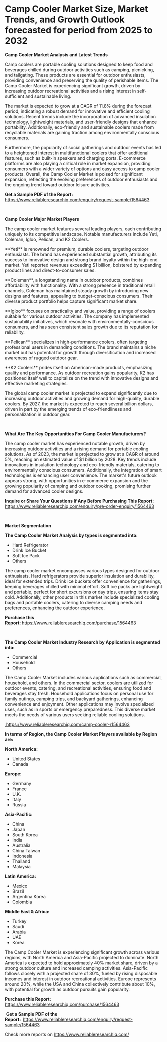<p><h1>Camp Cooler Market Size, Market Trends, and Growth Outlook forecasted for period from 2025 to 2032</h1></p><p><strong>Camp Cooler Market Analysis and Latest Trends</strong></p>
<p><p>Camp coolers are portable cooling solutions designed to keep food and beverages chilled during outdoor activities such as camping, picnicking, and tailgating. These products are essential for outdoor enthusiasts, providing convenience and preserving the quality of perishable items. The Camp Cooler Market is experiencing significant growth, driven by increasing outdoor recreational activities and a rising interest in self-sufficient and sustainable living.</p><p>The market is expected to grow at a CAGR of 11.8% during the forecast period, indicating a robust demand for innovative and efficient cooling solutions. Recent trends include the incorporation of advanced insulation technology, lightweight materials, and user-friendly designs that enhance portability. Additionally, eco-friendly and sustainable coolers made from recyclable materials are gaining traction among environmentally conscious consumers.</p><p>Furthermore, the popularity of social gatherings and outdoor events has led to a heightened interest in multifunctional coolers that offer additional features, such as built-in speakers and charging ports. E-commerce platforms are also playing a critical role in market expansion, providing consumers with a wider variety of options and easy access to camp cooler products. Overall, the Camp Cooler Market is poised for significant expansion, reflecting the evolving preferences of outdoor enthusiasts and the ongoing trend toward outdoor leisure activities.</p></p>
<p><strong>Get a Sample PDF of the Report:&nbsp;</strong> <a href="https://www.reliableresearchiq.com/enquiry/request-sample/1564463?utm_campaign=2265&utm_medium=2&utm_source=Github&utm_content=ia&utm_term=08042025&utm_id=camp-cooler">https://www.reliableresearchiq.com/enquiry/request-sample/1564463</a></p>
<p>&nbsp;</p>
<p><strong>Camp Cooler Major Market Players</strong></p>
<p><p>The camp cooler market features several leading players, each contributing uniquely to its competitive landscape. Notable manufacturers include Yeti, Coleman, Igloo, Pelican, and K2 Coolers.</p><p>**Yeti** is renowned for premium, durable coolers, targeting outdoor enthusiasts. The brand has experienced substantial growth, attributing its success to innovative design and strong brand loyalty within the high-end market. Yeti reported revenues exceeding $1 billion, bolstered by expanding product lines and direct-to-consumer sales.</p><p>**Coleman**, a longstanding name in outdoor products, combines affordability with functionality. With a strong presence in traditional retail channels, Coleman has maintained steady growth by introducing new designs and features, appealing to budget-conscious consumers. Their diverse product portfolio helps capture significant market share.</p><p>**Igloo** focuses on practicality and value, providing a range of coolers suitable for various outdoor activities. The company has implemented sustainability initiatives, which resonate with environmentally-conscious consumers, and has seen consistent sales growth due to its reputation for reliability.</p><p>**Pelican** specializes in high-performance coolers, often targeting professional users in demanding conditions. The brand maintains a niche market but has potential for growth through diversification and increased awareness of rugged outdoor gear.</p><p>**K2 Coolers** prides itself on American-made products, emphasizing quality and performance. As outdoor recreation gains popularity, K2 has positioned itself well to capitalize on the trend with innovative designs and effective marketing strategies.</p><p>The global camp cooler market is projected to expand significantly due to increasing outdoor activities and growing demand for high-quality, durable coolers. By 2027, the market is expected to reach several billion dollars, driven in part by the emerging trends of eco-friendliness and personalization in outdoor gear.</p></p>
<p>&nbsp;</p>
<p><strong>What Are The Key Opportunities For Camp Cooler Manufacturers?</strong></p>
<p><p>The camp cooler market has experienced notable growth, driven by increasing outdoor activities and a rising demand for portable cooling solutions. As of 2023, the market is projected to grow at a CAGR of around 5%, reaching an estimated value of $1 billion by 2028. Key trends include innovations in insulation technology and eco-friendly materials, catering to environmentally conscious consumers. Additionally, the integration of smart technologies is enhancing user convenience. The market's future outlook appears strong, with opportunities in e-commerce expansion and the growing popularity of camping and outdoor cooking, promising further demand for advanced cooler designs.</p></p>
<p><strong>Inquire or Share Your Questions If Any Before Purchasing This Report:</strong> <a href="https://www.reliableresearchiq.com/enquiry/pre-order-enquiry/1564463?utm_campaign=2265&utm_medium=2&utm_source=Github&utm_content=ia&utm_term=08042025&utm_id=camp-cooler">https://www.reliableresearchiq.com/enquiry/pre-order-enquiry/1564463</a></p>
<p>&nbsp;</p>
<p><strong>Market Segmentation</strong></p>
<p><strong>The Camp Cooler Market Analysis by types is segmented into:</strong></p>
<p><ul><li>Hard Refrigerator</li><li>Drink Ice Bucket</li><li>Soft Ice Pack</li><li>Others</li></ul></p>
<p><p>The camp cooler market encompasses various types designed for outdoor enthusiasts. Hard refrigerators provide superior insulation and durability, ideal for extended trips. Drink ice buckets offer convenience for gatherings, keeping beverages chilled with minimal effort. Soft ice packs are lightweight and portable, perfect for short excursions or day trips, ensuring items stay cold. Additionally, other products in this market include specialized cooling bags and portable coolers, catering to diverse camping needs and preferences, enhancing the outdoor experience.</p></p>
<p><strong>Purchase this Report:&nbsp;</strong><a href="https://www.reliableresearchiq.com/purchase/1564463?utm_campaign=2265&utm_medium=2&utm_source=Github&utm_content=ia&utm_term=08042025&utm_id=camp-cooler">https://www.reliableresearchiq.com/purchase/1564463</a></p>
<p>&nbsp;</p>
<p><strong>The Camp Cooler Market Industry Research by Application is segmented into:</strong></p>
<p><ul><li>Commercial</li><li>Household</li><li>Others</li></ul></p>
<p><p>The Camp Cooler Market includes various applications such as commercial, household, and others. In the commercial sector, coolers are utilized for outdoor events, catering, and recreational activities, ensuring food and beverages stay fresh. Household applications focus on personal use for family outings, camping trips, and backyard gatherings, enhancing convenience and enjoyment. Other applications may involve specialized uses, such as in sports or emergency preparedness. This diverse market meets the needs of various users seeking reliable cooling solutions.</p></p>
<p><a href="https://www.reliableresearchiq.com/camp-cooler-r1564463?utm_campaign=2265&utm_medium=2&utm_source=Github&utm_content=ia&utm_term=08042025&utm_id=camp-cooler">&nbsp;https://www.reliableresearchiq.com/camp-cooler-r1564463</a></p>
<p><strong>In terms of Region, the Camp Cooler Market Players available by Region are:</strong></p>
<p>
    <p> <strong> North America: </strong>
        <ul>
            <li>United States</li>
            <li>Canada</li>
        </ul>
        </p> 
    <p> <strong> Europe: </strong>
        <ul>
            <li>Germany</li>
            <li>France</li>
            <li>U.K.</li>
            <li>Italy</li>
            <li>Russia</li>
        </ul>
        </p> 
    <p> <strong> Asia-Pacific: </strong>
        <ul>
            <li>China</li>
            <li>Japan</li>
            <li>South Korea</li>
            <li>India</li>
            <li>Australia</li>
            <li>China Taiwan</li>
            <li>Indonesia</li>
            <li>Thailand</li>
            <li>Malaysia</li>
        </ul>
        </p> 
    <p> <strong> Latin America: </strong>
        <ul>
            <li>Mexico</li>
            <li>Brazil</li>
            <li>Argentina Korea</li>
            <li>Colombia</li>
        </ul>
        </p> 
    <p> <strong> Middle East & Africa: </strong>
        <ul>
            <li>Turkey</li>
            <li>Saudi</li>
            <li>Arabia</li>
            <li>UAE</li>
            <li>Korea</li>
        </ul>
    </p>
    </p>
<p><p>The Camp Cooler Market is experiencing significant growth across various regions, with North America and Asia-Pacific projected to dominate. North America is expected to hold approximately 40% market share, driven by a strong outdoor culture and increased camping activities. Asia-Pacific follows closely with a projected share of 30%, fueled by rising disposable incomes and interest in outdoor recreational activities. Europe represents around 20%, while the USA and China collectively contribute about 10%, with potential for growth as outdoor pursuits gain popularity.</p></p>
<p><strong>Purchase this Report: </strong><a href="https://www.reliableresearchiq.com/purchase/1564463?utm_campaign=2265&utm_medium=2&utm_source=Github&utm_content=ia&utm_term=08042025&utm_id=camp-cooler">https://www.reliableresearchiq.com/purchase/1564463</a></p>
<p>&nbsp;<strong>Get a Sample PDF of the Report:&nbsp;&nbsp;</strong><a href="https://www.reliableresearchiq.com/enquiry/request-sample/1564463?utm_campaign=2265&utm_medium=2&utm_source=Github&utm_content=ia&utm_term=08042025&utm_id=camp-cooler">https://www.reliableresearchiq.com/enquiry/request-sample/1564463</a></p>
<p><strong></strong></p>
<p>Check more reports on <a href="https://www.reliableresearchiq.com/?utm_campaign=2265&utm_medium=2&utm_source=Github&utm_content=ia&utm_term=08042025&utm_id=camp-cooler">https://www.reliableresearchiq.com/</a></p>